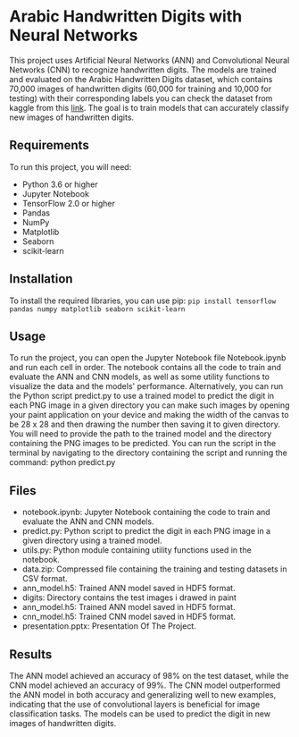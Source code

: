 # Arabic Handwritten Digits with Neural Networks
This project uses Artificial Neural Networks (ANN) and Convolutional Neural Networks (CNN) to recognize handwritten digits. The models are trained and evaluated on the Arabic Handwritten Digits dataset, which contains 70,000 images of handwritten digits (60,000 for training and 10,000 for testing) with their corresponding labels you can check the dataset from kaggle from this [link](https://www.kaggle.com/datasets/mloey1/ahdd1). The goal is to train models that can accurately classify new images of handwritten digits.
## Requirements
To run this project, you will need:
-	Python 3.6 or higher
-	Jupyter Notebook
-	TensorFlow 2.0 or higher
-	Pandas
-	NumPy
-	Matplotlib
-	Seaborn
-	scikit-learn
## Installation
To install the required libraries, you can use pip:
`pip install tensorflow pandas numpy matplotlib seaborn scikit-learn`
## Usage
To run the project, you can open the Jupyter Notebook file Notebook.ipynb and run each cell in order. The notebook contains all the code to train and evaluate the ANN and CNN models, as well as some utility functions to visualize the data and the models' performance.
Alternatively, you can run the Python script predict.py to use a trained model to predict the digit in each PNG image in a given directory you can make such images by opening your paint application on your device and making the width of the canvas to be 28 x 28 and then drawing the number then saving it to given directory. You will need to provide the path to the trained model and the directory containing the PNG images to be predicted. You can run the script in the terminal by navigating to the directory containing the script and running the command:
python predict.py
## Files
-	notebook.ipynb: Jupyter Notebook containing the code to train and evaluate the ANN and CNN models.
-	predict.py: Python script to predict the digit in each PNG image in a given directory using a trained model.
-	utils.py: Python module containing utility functions used in the notebook.
- data.zip: Compressed file containing the training and testing datasets in CSV format.
- ann_model.h5: Trained ANN model saved in HDF5 format.
- digits: Directory contains the test images i drawed in paint
- ann_model.h5: Trained ANN model saved in HDF5 format.
- cnn_model.h5: Trained CNN model saved in HDF5 format.
- presentation.pptx: Presentation Of The Project.

## Results
The ANN model achieved an accuracy of 98% on the test dataset, while the CNN model achieved an accuracy of 99%. The CNN model outperformed the ANN model in both accuracy and generalizing well to new examples, indicating that the use of convolutional layers is beneficial for image classification tasks. The models can be used to predict the digit in new images of handwritten digits.
